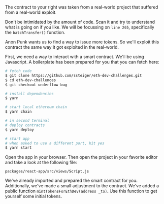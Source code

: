 The contract to your right was taken from a real-world project that suffered from a real-world exploit.

Don't be intimidated by the amount of code. Scan it and try to understand what is going on if you like.
We will be focussing on `line 265`, specifically the `batchTransfer()` function.

Anon Punk wants us to find a way to issue more tokens. So we'll exploit this contract the same way it got exploited in the real-world.

First, we need a way to interact with a smart contract.
We'll be using Javascript.
A boilerplate has been prepared for you that you can fetch here:

```bash
# fetch code
$ git clone https://github.com/ssteiger/eth-dev-challenges.git
$ cd eth-dev-challenges
$ git checkout underflow-bug

# install dependencies
$ yarn

# start local ethereum chain
$ yarn chain

# in second terminal
# deploy contracts
$ yarn deploy

# start app
# when asked to use a different port, hit yes
$ yarn start
```

Open the app in your browser.
Then open the project in your favorite editor and take a look at the following file:

```text
packages/react-app/src/views/Script.js
```

We've already imported and prepared the smart contract for you.
Additionally, we've made a small adjustment to the contract. We've added a public function `mintTokensForEthDev(address _to)`.
Use this function to get yourself some initial tokens.
